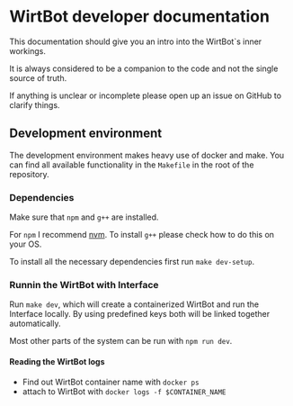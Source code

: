 # WirtBot developer documentation

This documentation should give you an intro into the WirtBot`s inner workings.

It is always considered to be a companion to the code and not the single source of truth.

If anything is unclear or incomplete please open up an issue on GitHub to clarify things.

## Development environment

The development environment makes heavy use of docker and make.
You can find all available functionality in the `Makefile` in the root of the repository.


### Dependencies

Make sure that `npm` and `g++` are installed.

For `npm` I recommend [nvm](https://github.com/nvm-sh/nvm). To install `g++` please check how to do this on your OS.

To install all the necessary dependencies first run `make dev-setup`.

### Runnin the WirtBot with Interface
Run `make dev`, which will create a containerized WirtBot and run the Interface locally.
By using predefined keys both will be linked together automatically.

Most other parts of the system can be run with `npm run dev`.

#### Reading the WirtBot logs

- Find out WirtBot container name with `docker ps`
- attach to WirtBot with `docker logs -f $CONTAINER_NAME`